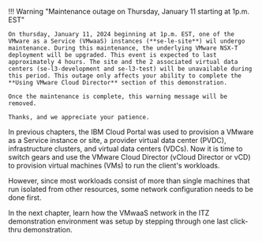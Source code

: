 !!! Warning "Maintenance outage on Thursday, January 11 starting at 1p.m. EST"

    On thursday, January 11, 2024 beginning at 1p.m. EST, one of the VMware as a Service (VMwaaS) instances (**se-le-site**) wil undergo maintenance. During this maintenance, the underlying VMware NSX-T deployment will be upgraded. This event is expected to last approximately 4 hours. The site and the 2 associated virtual data centers (se-l3-development and se-l3-test) will be unavailable during this period. This outage only affects your ability to complete the **Using VMware Cloud Director** section of this demonstration.

    Once the maintenance is complete, this warning message will be removed.  

    Thanks, and we appreciate your patience.


In previous chapters, the IBM Cloud Portal was used to provision a VMware as a Service instance or site, a provider virtual data center (PVDC), infrastructure clusters, and virtual data centers (VDCs). Now it is time to switch gears and use the VMware Cloud Director (vCloud Director or vCD) to provision virtual machines (VMs) to run the client's workloads. 

However, since most workloads consist of more than single machines that run isolated from other resources, some network configuration needs to be done first.

In the next chapter, learn how the VMwaaS network in the ITZ demonstration environment was setup by stepping through one last click-thru demonstration.